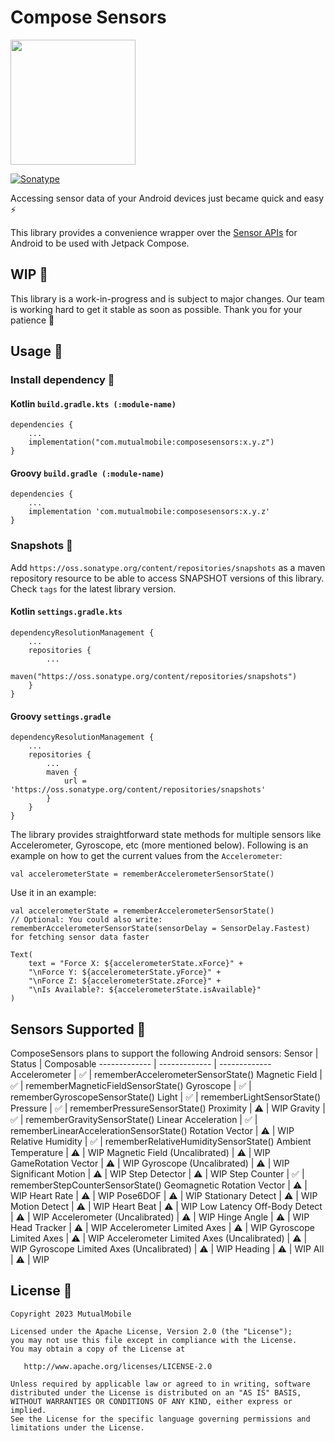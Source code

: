 # Compose Sensors
<img src="https://raw.githubusercontent.com/mutualmobile/ComposeSensors/main/art/thumnail.png" width=200 />

[![Sonatype](https://img.shields.io/nexus/s/com.mutualmobile/composesensors?server=https%3A%2F%2Foss.sonatype.org)](https://oss.sonatype.org/#nexus-search;gav~com.mutualmobile~composesensors~~~)

Accessing sensor data of your Android devices just became quick and easy ⚡️

This library provides a convenience wrapper over the [Sensor APIs](https://developer.android.com/guide/topics/sensors/sensors_overview) for Android to be used with Jetpack Compose.

## WIP 🚧
This library is a work-in-progress and is subject to major changes. Our team is working hard to get it stable as soon as possible. Thank you for your patience 🌺

## Usage 🚀
### Install dependency 📲
#### Kotlin `build.gradle.kts (:module-name)`
```
dependencies {
    ...
    implementation("com.mutualmobile:composesensors:x.y.z")
}
```
#### Groovy `build.gradle (:module-name)`
```
dependencies {
    ...
    implementation 'com.mutualmobile:composesensors:x.y.z'
}
```

### Snapshots 📸
Add `https://oss.sonatype.org/content/repositories/snapshots` as a maven repository resource to be able to access SNAPSHOT versions of this library. Check `tags` for the latest library version.
#### Kotlin `settings.gradle.kts`
```
dependencyResolutionManagement {
    ...
    repositories {
        ...
        maven("https://oss.sonatype.org/content/repositories/snapshots")
    }
}
```
#### Groovy `settings.gradle`
```
dependencyResolutionManagement {
    ...
    repositories {
        ...
        maven {
            url = 'https://oss.sonatype.org/content/repositories/snapshots'
        }
    }
}
```

The library provides straightforward state methods for multiple sensors like Accelerometer, Gyroscope, etc (more mentioned below). Following is an example on how to get the current values from the `Accelerometer`:
```
val accelerometerState = rememberAccelerometerSensorState()
```
Use it in an example:
```
val accelerometerState = rememberAccelerometerSensorState()
// Optional: You could also write: rememberAccelerometerSensorState(sensorDelay = SensorDelay.Fastest) for fetching sensor data faster

Text(
    text = "Force X: ${accelerometerState.xForce}" +
    "\nForce Y: ${accelerometerState.yForce}" +
    "\nForce Z: ${accelerometerState.zForce}" +
    "\nIs Available?: ${accelerometerState.isAvailable}"
)
```

## Sensors Supported 📱
ComposeSensors plans to support the following Android sensors:
Sensor  | Status | Composable
------------- | ------------- | -------------
Accelerometer  | ✅ | rememberAccelerometerSensorState()
Magnetic Field  | ✅ | rememberMagneticFieldSensorState()
Gyroscope  | ✅ | rememberGyroscopeSensorState()
Light  | ✅️ | rememberLightSensorState()
Pressure | ✅️ | rememberPressureSensorState()
Proximity | ⚠️ | WIP
Gravity | ✅️ | rememberGravitySensorState()
Linear Acceleration | ✅️ | rememberLinearAccelerationSensorState()
Rotation Vector | ⚠️ | WIP
Relative Humidity | ✅️ | rememberRelativeHumiditySensorState()
Ambient Temperature | ⚠️ | WIP
Magnetic Field (Uncalibrated) | ⚠️ | WIP
GameRotation Vector | ⚠️ | WIP
Gyroscope (Uncalibrated) | ⚠️ | WIP
Significant Motion | ⚠️ | WIP
Step Detector | ⚠️ | WIP
Step Counter | ✅️ | rememberStepCounterSensorState()
Geomagnetic Rotation Vector | ⚠️ | WIP
Heart Rate | ⚠️ | WIP
Pose6DOF | ⚠️ | WIP
Stationary Detect | ⚠️ | WIP
Motion Detect | ⚠️ | WIP
Heart Beat | ⚠️ | WIP
Low Latency Off-Body Detect | ⚠️ | WIP
Accelerometer (Uncalibrated) | ⚠️ | WIP
Hinge Angle | ⚠️ | WIP
Head Tracker | ⚠️ | WIP
Accelerometer Limited Axes | ⚠️ | WIP
Gyroscope Limited Axes | ⚠️ | WIP
Accelerometer Limited Axes (Uncalibrated) | ⚠️ | WIP
Gyroscope Limited Axes (Uncalibrated) | ⚠️ | WIP
Heading | ⚠️ | WIP
All | ⚠️ | WIP

## License 🔖
```
Copyright 2023 MutualMobile

Licensed under the Apache License, Version 2.0 (the "License");
you may not use this file except in compliance with the License.
You may obtain a copy of the License at

   http://www.apache.org/licenses/LICENSE-2.0

Unless required by applicable law or agreed to in writing, software
distributed under the License is distributed on an "AS IS" BASIS,
WITHOUT WARRANTIES OR CONDITIONS OF ANY KIND, either express or implied.
See the License for the specific language governing permissions and
limitations under the License.
```

